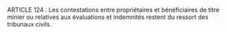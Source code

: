 ARTICLE 124 : Les contestations entre propriétaires et bénéficiaires
de titre minier ou relatives aux évaluations et indemnités restent du
ressort des tribunaux civils.